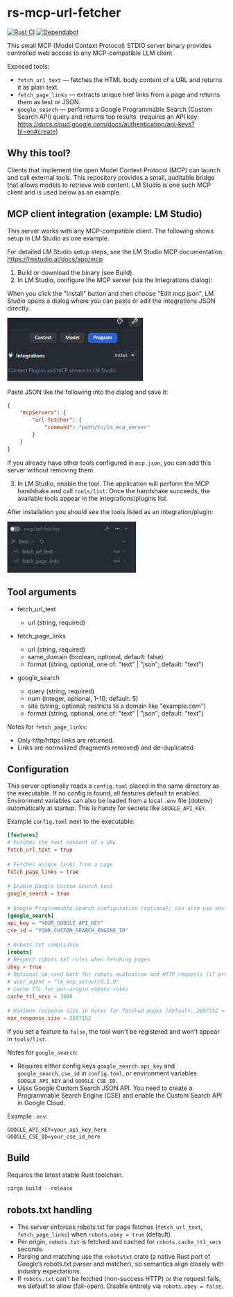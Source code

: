 # rs-mcp-url-fetcher

[![Rust CI](https://github.com/u8array/rs-mcp-url-fetcher/actions/workflows/rust.yml/badge.svg?branch=master)](https://github.com/u8array/rs-mcp-url-fetcher/actions/workflows/rust.yml)
[![Dependabot](https://img.shields.io/badge/dependabot-enabled-brightgreen?logo=dependabot)](https://github.com/u8array/lm_mcp_server/security/dependabot)


This small MCP (Model Context Protocol) STDIO server binary provides controlled web access to any MCP-compatible LLM client.

Exposed tools:

- `fetch_url_text` — fetches the HTML body content of a URL and returns it as plain text.
- `fetch_page_links` — extracts unique href links from a page and returns them as text or JSON.
- `google_search` — performs a Google Programmable Search (Custom Search API) query and returns top results. (requires an API key: https://docs.cloud.google.com/docs/authentication/api-keys?hl=en#create)

## Why this tool?

Clients that implement the open Model Context Protocol (MCP) can launch and call external tools. This repository provides a small, auditable bridge that allows models to retrieve web content. LM Studio is one such MCP client and is used below as an example.

## MCP client integration (example: LM Studio)

This server works with any MCP-compatible client. The following shows setup in LM Studio as one example.

For detailed LM Studio setup steps, see the LM Studio MCP documentation: https://lmstudio.ai/docs/app/mcp

1. Build or download the binary (see Build).
2. In LM Studio, configure the MCP server (via the Integrations dialog):

When you click the "Install" button and then choose "Edit mcp.json", LM Studio opens a dialog where you can paste or edit the integrations JSON directly.

![LM Studio: Integration dialog](docs/install.png)

Paste JSON like the following into the dialog and save it:

```json
{
    "mcpServers": {
        "url-fetcher": {
            "command": "path/to/lm_mcp_server"
        }
    }
}
```

If you already have other tools configured in `mcp.json`, you can add this server without removing them.


3. In LM Studio, enable the tool. The application will perform the MCP handshake and call `tools/list`. Once the handshake succeeds, the available tools appear in the integrations/plugins list.

After installation you should see the tools listed as an integration/plugin:

![LM Studio: installed and initialized](docs/installed.png)

## Tool arguments

- fetch_url_text
    - url (string, required)

- fetch_page_links
    - url (string, required)
    - same_domain (boolean, optional, default: false)
    - format (string, optional, one of: "text" | "json"; default: "text")

- google_search
    - query (string, required)
    - num (integer, optional, 1-10; default: 5)
    - site (string, optional; restricts to a domain like "example.com")
    - format (string, optional, one of: "text" | "json"; default: "text")
  
Notes for `fetch_page_links`:
- Only http/https links are returned.
- Links are normalized (fragments removed) and de-duplicated.

## Configuration

This server optionally reads a `config.toml` placed in the same directory as the executable. If no config is found, all features default to enabled.
Environment variables can also be loaded from a local `.env` file (dotenv) automatically at startup. This is handy for secrets like `GOOGLE_API_KEY`.

Example `config.toml` next to the executable:

```toml
[features]
# Fetches the text content of a URL
fetch_url_text = true

# Fetches unique links from a page
fetch_page_links = true

# Enable Google Custom Search tool
google_search = true

# Google Programmable Search configuration (optional; can also use env vars)
[google_search]
api_key = "YOUR_GOOGLE_API_KEY"
cse_id = "YOUR_CUSTOM_SEARCH_ENGINE_ID"

# Robots.txt compliance
[robots]
# Respect robots.txt rules when fetching pages
obey = true
# Optional UA used both for robots evaluation and HTTP requests (if provided)
# user_agent = "lm_mcp_server/0.1.0"
# Cache TTL for per-origin robots rules
cache_ttl_secs = 3600

# Maximum response size in bytes for fetched pages (default: 2097152 = 2MB)
max_response_size = 2097152
```

If you set a feature to `false`, the tool won't be registered and won't appear in `tools/list`.

Notes for `google_search`:
- Requires either config keys `google_search.api_key` and `google_search.cse_id` in `config.toml`, or environment variables `GOOGLE_API_KEY` and `GOOGLE_CSE_ID`.
- Uses Google Custom Search JSON API. You need to create a Programmable Search Engine (CSE) and enable the Custom Search API in Google Cloud.

Example `.env`:

```
GOOGLE_API_KEY=your_api_key_here
GOOGLE_CSE_ID=your_cse_id_here
```

## Build

Requires the latest stable Rust toolchain.

```powershell
cargo build --release
```

## robots.txt handling

- The server enforces robots.txt for page fetches (`fetch_url_text`, `fetch_page_links`) when `robots.obey = true` (default).
- Per origin, `robots.txt` is fetched and cached for `robots.cache_ttl_secs` seconds.
- Parsing and matching use the `robotstxt` crate (a native Rust port of Google’s robots.txt parser and matcher), so semantics align closely with industry expectations.
- If `robots.txt` can’t be fetched (non-success HTTP) or the request fails, we default to allow (fail-open). Disable entirely via `robots.obey = false`.
